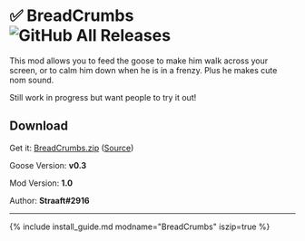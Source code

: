# ✅ BreadCrumbs ![GitHub All Releases](https://img.shields.io/github/downloads/euandeas/GooseMod_BreadCrumbs/total?logo=github)

This mod allows you to feed the goose to make him walk across your screen, or to calm him down when he is in a frenzy. Plus he makes cute nom sound.

Still work in progress but want people to try it out!

## Download

Get it: [BreadCrumbs.zip](https://github.com/euandeas/GooseMod_BreadCrumbs/releases/tag/1.0)
([Source](https://github.com/euandeas/GooseMod_BreadCrumbs))

Goose Version: **v0.3**

Mod Version: **1.0**

Author: **Straaft#2916**

---

{% include install_guide.md modname="BreadCrumbs" iszip=true %}
